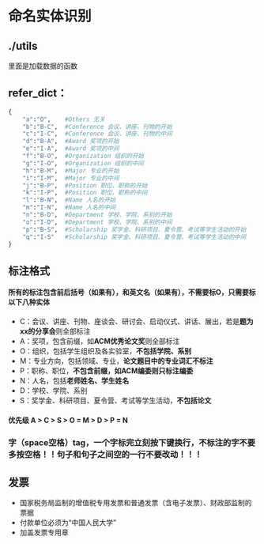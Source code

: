 # 命名实体识别
## ./utils
里面是加载数据的函数
## refer_dict：
```python
{
    "a":"O",    #Others 无关
    "b":"B-C",  #Conference 会议、讲座、刊物的开始
    "c":"I-C",  #Conference 会议、讲座、刊物的中间
    "d":"B-A",  #Award 奖项的开始
    "e":"I-A",  #Award 奖项的中间
    "f":"B-O",  #Organization 组织的开始
    "g":"I-O",  #Organization 组织的中间
    "h":"B-M",  #Major 专业的开始   
    "i":"I-M",  #Major 专业的中间
    "j":"B-P",  #Position 职位、职称的开始
    "k":"I-P",  #Position 职位、职称的中间
    "l":"B-N",  #Name 人名的开始
    "m":"I-N",  #Name 人名的中间
    "n":"B-D",  #Department 学校、学院、系别的开始
    "o":"I-D",  #Department 学校、学院、系别的中间
    "p":"B-S",  #Scholarship 奖学金、科研项目、夏令营、考试等学生活动的开始
    "q":"I-S"   #Scholarship 奖学金、科研项目、夏令营、考试等学生活动的中间
}
```
## 标注格式
#### 所有的标注包含前后括号（如果有），和英文名（如果有），不需要标O，只需要标以下八种实体
- C：会议、讲座、刊物、座谈会、研讨会、启动仪式、讲话、展出，若是**题为xx的分享会**则全部标注
- A：奖项，包含前缀，如**ACM优秀论文奖**则全部标注
- O：组织，包括学生组织及各实验室，**不包括学院、系别**
- M：专业方向，包括领域、专业，**论文题目中的专业词汇不标注**
- P：职称、职位，**不包含前缀，如ACM编委则只标注编委**
- N：人名，包括**老师姓名、学生姓名**
- D：学校、学院、系别
- S：奖学金、科研项目、夏令营、考试等学生活动，**不包括论文**

#### 优先级 A > C > S > O = M > D > P = N

### 字（space空格）tag，一个字标完立刻按下键换行，不标注的字不要多按空格！！句子和句子之间空的一行不要改动！！！

## 发票
- 国家税务局监制的增值税专用发票和普通发票（含电子发票）、财政部监制的票据
- 付款单位必须为“中国人民大学”
- 加盖发票专用章
